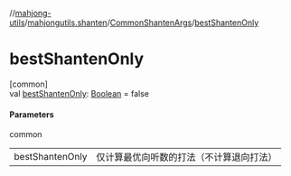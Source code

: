 //[mahjong-utils](../../../index.md)/[mahjongutils.shanten](../index.md)/[CommonShantenArgs](index.md)/[bestShantenOnly](best-shanten-only.md)

# bestShantenOnly

[common]\
val [bestShantenOnly](best-shanten-only.md): [Boolean](https://kotlinlang.org/api/latest/jvm/stdlib/kotlin/-boolean/index.html) = false

#### Parameters

common

| | |
|---|---|
| bestShantenOnly | 仅计算最优向听数的打法（不计算退向打法） |
